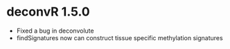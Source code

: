 # deconvR 1.5.0

* Fixed a bug in deconvolute
* findSignatures now can construct tissue specific methylation signatures